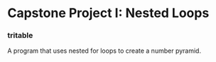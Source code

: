 # Capstone Project I: Nested Loops

### tritable

A program that uses nested for loops to create a number pyramid.

